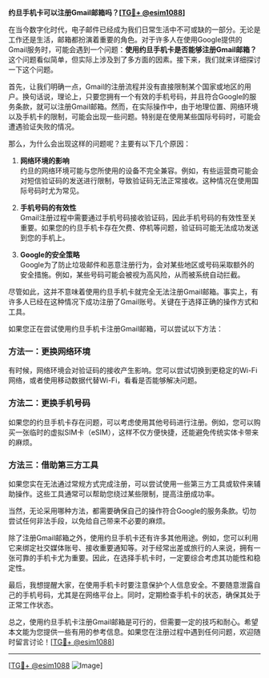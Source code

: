 **约旦手机卡可以注册Gmail邮箱吗？[[TG💪+ @esim1088](https://t.me/s/esim1088)]**

在当今数字化时代，电子邮件已经成为我们日常生活中不可或缺的一部分。无论是工作还是生活，邮箱都扮演着重要的角色。对于许多人在使用Google提供的Gmail服务时，可能会遇到一个问题：**使用约旦手机卡是否能够注册Gmail邮箱？** 这个问题看似简单，但实际上涉及到了多方面的因素。接下来，我们就来详细探讨一下这个问题。

首先，让我们明确一点，Gmail的注册流程并没有直接限制某个国家或地区的用户。换句话说，理论上，只要您拥有一个有效的手机号码，并且符合Google的服务条款，就可以注册Gmail邮箱。然而，在实际操作中，由于地理位置、网络环境以及手机卡的限制，可能会出现一些问题。特别是在使用某些国际号码时，可能会遭遇验证失败的情况。

那么，为什么会出现这样的问题呢？主要有以下几个原因：

1. **网络环境的影响**  
   约旦的网络环境可能与您所使用的设备不完全兼容。例如，有些运营商可能会对短信验证码的发送进行限制，导致验证码无法正常接收。这种情况在使用国际号码时尤为常见。

2. **手机号码的有效性**  
   Gmail注册过程中需要通过手机号码接收验证码，因此手机号码的有效性至关重要。如果您的约旦手机卡存在欠费、停机等问题，验证码可能无法成功发送到您的手机上。

3. **Google的安全策略**  
   Google为了防止垃圾邮件和恶意注册行为，会对某些地区或号码采取额外的安全措施。例如，某些号码可能会被视为高风险，从而被系统自动拦截。

尽管如此，这并不意味着使用约旦手机卡就完全无法注册Gmail邮箱。事实上，有许多人已经在这种情况下成功注册了Gmail账号。关键在于选择正确的操作方式和工具。

如果您正在尝试使用约旦手机卡注册Gmail邮箱，可以尝试以下方法：

### 方法一：更换网络环境  
有时候，网络环境会对验证码的接收产生影响。您可以尝试切换到更稳定的Wi-Fi网络，或者使用移动数据代替Wi-Fi，看看是否能够解决问题。

### 方法二：更换手机号码  
如果您的约旦手机卡存在问题，可以考虑使用其他号码进行注册。例如，您可以购买一张临时的虚拟SIM卡（eSIM），这样不仅方便快捷，还能避免传统实体卡带来的麻烦。

### 方法三：借助第三方工具  
如果您实在无法通过常规方式完成注册，可以尝试使用一些第三方工具或软件来辅助操作。这些工具通常可以帮助您绕过某些限制，提高注册成功率。

当然，无论采用哪种方法，都需要确保自己的操作符合Google的服务条款。切勿尝试任何非法手段，以免给自己带来不必要的麻烦。

除了注册Gmail邮箱之外，使用约旦手机卡还有许多其他用途。例如，您可以利用它来绑定社交媒体账号、接收重要通知等。对于经常出差或旅行的人来说，拥有一张可靠的手机卡尤为重要。因此，在选择手机卡时，一定要综合考虑其功能性和稳定性。

最后，我想提醒大家，在使用手机卡时要注意保护个人信息安全。不要随意泄露自己的手机号码，尤其是在网络平台上。同时，定期检查手机卡的状态，确保其处于正常工作状态。

总之，使用约旦手机卡注册Gmail邮箱是可行的，但需要一定的技巧和耐心。希望本文能为您提供一些有用的参考信息。如果您在注册过程中遇到任何问题，欢迎随时留言讨论！[[TG💪+ @esim1088](https://t.me/s/esim1088)]

---

[[TG💪+ @esim1088](https://t.me/s/esim1088) ![Image](https://i.postimg.cc/4NQfJmqS/Snipaste-2025-05-13-00-14-12.png)]